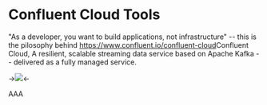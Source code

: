# Confluent Cloud Tools

"As a developer, you want to build applications, not infrastructure" -- this is the pilosophy behind <https://www.confluent.io/confluent-cloud>Confluent Cloud, A resilient, scalable streaming data service based on Apache Kafka -- delivered as a fully managed service.

-><img src="https://www.confluent.io/wp-content/uploads/ccloud-hero.png"/><-

AAA
